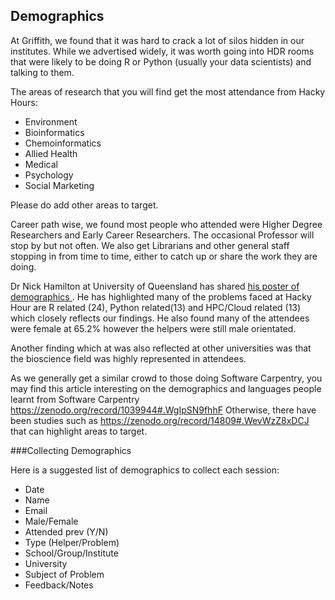 ## Demographics

At Griffith, we found that it was hard to crack a lot of silos hidden in our institutes. While we advertised widely, it was worth going into HDR rooms that were likely to be doing R or Python (usually your data scientists) and talking to them.

The areas of research that you will find get the most attendance from Hacky Hours:
- Environment
- Bioinformatics
- Chemoinformatics
- Allied Health
- Medical
- Psychology
- Social Marketing

Please do add other areas to target. 

Career path wise, we found most people who attended were Higher Degree Researchers and Early Career Researchers. The occasional Professor will stop by but not often. We also get Librarians and other general staff stopping in from time to time, either to catch up or share the work they are doing. 

Dr Nick Hamilton at University of Queensland has shared [his poster of demographics ](Media/nhamilton_eResearch_2017.pdf). He has highlighted many of the problems faced at Hacky Hour are R related (24), Python related(13) and HPC/Cloud related (13) which closely reflects our findings. He also found many of the attendees were female at 65.2% however the helpers were still male orientated. 

Another finding which at was also reflected at other universities was that the bioscience field was highly represented in attendees.

As we generally get a similar crowd to those doing Software Carpentry, you may find this article interesting on the demographics and languages people learnt from Software Carpentry https://zenodo.org/record/1039944#.WgIpSN9fhhF 
Otherwise, there have been studies such as https://zenodo.org/record/14809#.WevWzZ8xDCJ that can highlight areas to target.

###Collecting Demographics

Here is a suggested list of demographics to collect each session:
 - Date
 - Name
 - Email
 - Male/Female
 - Attended prev (Y/N)
 - Type (Helper/Problem)
 - School/Group/Institute
 - University
 - Subject of Problem
 - Feedback/Notes
